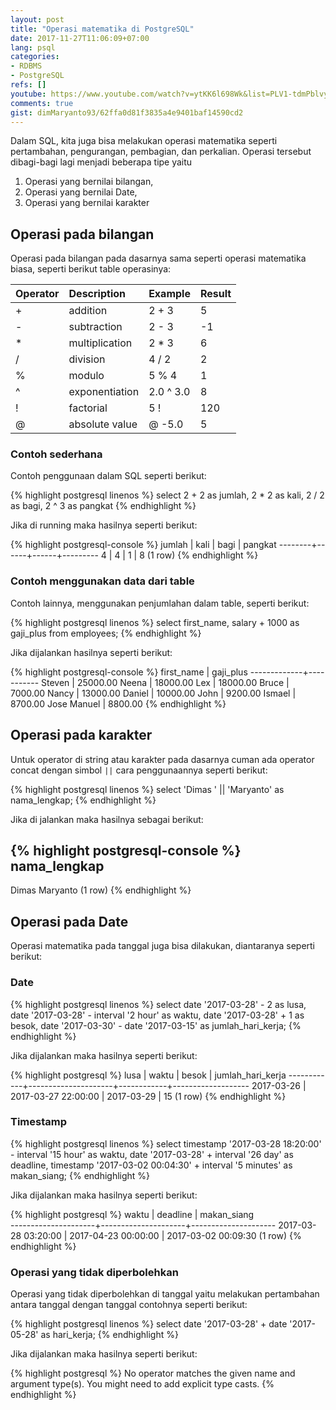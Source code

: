 ```yaml
---
layout: post
title: "Operasi matematika di PostgreSQL"
date: 2017-11-27T11:06:09+07:00
lang: psql
categories:
- RDBMS
- PostgreSQL
refs: []
youtube: https://www.youtube.com/watch?v=ytKK6l698Wk&list=PLV1-tdmPblvypZXSk2GC932nludT345xk&index=4
comments: true
gist: dimMaryanto93/62ffa0d81f3835a4e9401baf14590cd2
---
```


Dalam SQL, kita juga bisa melakukan operasi matematika seperti pertambahan, pengurangan, pembagian, dan perkalian. Operasi tersebut dibagi-bagi lagi menjadi beberapa tipe yaitu

1. Operasi yang bernilai bilangan,
2. Operasi yang bernilai Date,
3. Operasi yang bernilai karakter

## Operasi pada bilangan

Operasi pada bilangan pada dasarnya sama seperti operasi matematika biasa, seperti berikut table operasinya:

| Operator 	|   Description     |	Example     |	Result  |
| :------- 	|   :----------     |	:------     |	:-----  |
| + 	    |   addition 	    | 2 + 3         |        5  |
| - 	    |   subtraction 	| 2 - 3         |        -1 |
| * 	    |   multiplication 	| 2 * 3         |        6  |
| / 	    |   division        |	4 / 2       |        2  |
| % 	    |   modulo          | 	5 % 4       |        1  |
| ^ 	    |   exponentiation 	| 2.0 ^ 3.0     |        8  |
| ! 	    |   factorial 	    | 5 !           |       120 |
| @ 	    |   absolute value  | @ -5.0        | 	      5 |

### Contoh sederhana

Contoh penggunaan dalam SQL seperti berikut:

{% highlight postgresql linenos %}
select 
    2 + 2 as jumlah,
    2 * 2 as kali,
    2 / 2 as bagi,
    2 ^ 3 as pangkat
{% endhighlight %}

Jika di running maka hasilnya seperti berikut:

{% highlight postgresql-console %}
 jumlah | kali | bagi | pangkat 
--------+------+------+---------
      4 |    4 |    1 |       8
(1 row)
{% endhighlight %}

### Contoh menggunakan data dari table

Contoh lainnya, menggunakan penjumlahan dalam table, seperti berikut:

{% highlight postgresql linenos %}
select 
    first_name, 
    salary + 1000 as gaji_plus 
from employees;
{% endhighlight %}

Jika dijalankan hasilnya seperti berikut:

{% highlight postgresql-console %}
 first_name  | gaji_plus 
-------------+-----------
 Steven      |  25000.00
 Neena       |  18000.00
 Lex         |  18000.00
 Bruce       |   7000.00
 Nancy       |  13000.00
 Daniel      |  10000.00
 John        |   9200.00
 Ismael      |   8700.00
 Jose Manuel |   8800.00
{% endhighlight %}

## Operasi pada karakter

Untuk operator di string atau karakter pada dasarnya cuman ada operator concat dengan simbol `||` cara penggunaannya seperti berikut:

{% highlight postgresql linenos %}
select 
    'Dimas ' || 'Maryanto' as nama_lengkap;
{% endhighlight %}

Jika di jalankan maka hasilnya sebagai berikut:

{% highlight postgresql-console %}
  nama_lengkap  
----------------
 Dimas Maryanto
(1 row)
{% endhighlight %}

## Operasi pada Date

Operasi matematika pada tanggal juga bisa dilakukan, diantaranya seperti berikut:

### Date

{% highlight postgresql linenos %}
select 
    date '2017-03-28' - 2 as lusa, 
    date '2017-03-28' - interval '2 hour' as waktu, 
    date '2017-03-28' + 1 as besok,
    date '2017-03-30' - date '2017-03-15' as jumlah_hari_kerja;
{% endhighlight %}

Jika dijalankan maka hasilnya seperti berikut:

{% highlight postgresql %}
    lusa    |        waktu        |   besok    | jumlah_hari_kerja 
------------+---------------------+------------+-------------------
 2017-03-26 | 2017-03-27 22:00:00 | 2017-03-29 |                15
(1 row)
{% endhighlight %}

### Timestamp

{% highlight postgresql linenos %}
select 
    timestamp '2017-03-28 18:20:00' - interval '15 hour' as waktu, 
    date '2017-03-28' + interval '26 day' as deadline, 
    timestamp '2017-03-02 00:04:30' + interval '5 minutes' as makan_siang;
{% endhighlight %}

Jika dijalankan maka hasilnya seperti berikut:

{% highlight postgresql %}
        waktu        |      deadline       |     makan_siang     
---------------------+---------------------+---------------------
 2017-03-28 03:20:00 | 2017-04-23 00:00:00 | 2017-03-02 00:09:30
(1 row)
{% endhighlight %}

### Operasi yang tidak diperbolehkan

Operasi yang tidak diperbolehkan di tanggal yaitu melakukan pertambahan antara tanggal dengan tanggal contohnya seperti berikut:

{% highlight postgresql linenos %}
select 
    date '2017-03-28' + 
    date '2017-05-28' as hari_kerja;
{% endhighlight %}

Jika dijalankan maka hasilnya seperti berikut:

{% highlight postgresql %}
No operator matches the given name and argument type(s). You might need to add explicit type casts.
{% endhighlight %}

